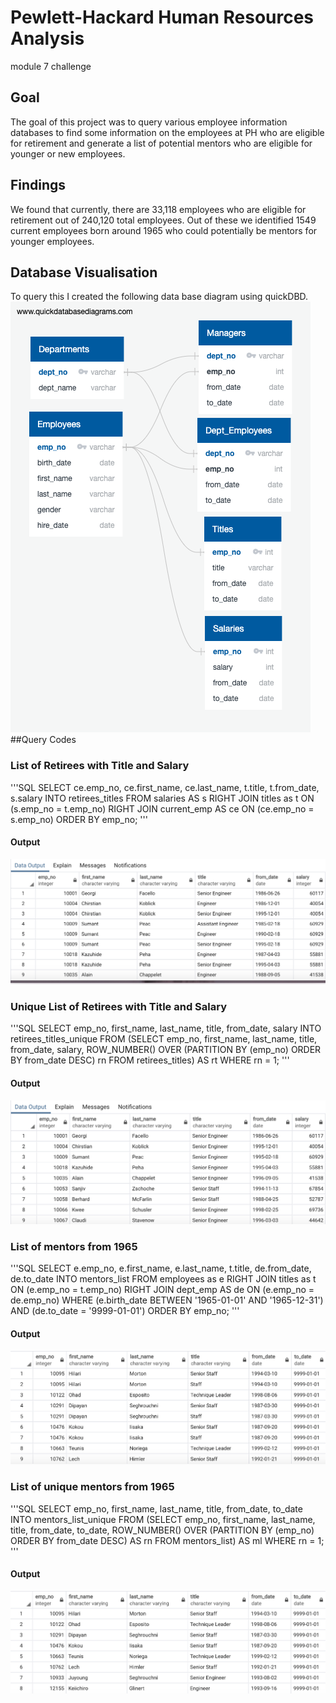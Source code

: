 # Pewlett-Hackard Human Resources Analysis
module 7 challenge
## Goal
The goal of this project was to query various employee information databases to find some information on the employees at PH who are eligible for retirement and generate a list of potential mentors who are eligible for younger or new employees.
## Findings
We found that currently, there are 33,118 employees who are eligible for retirement out of 240,120 total employees. Out of these we identified 1549 current employees born around 1965 who could potentially be mentors for younger employees.
## Database Visualisation
To query this I created the following data base diagram using quickDBD.
![alt test](Pictures/EmployeeDB.png)
##Query Codes
### List of Retirees with Title and Salary
'''SQL
SELECT ce.emp_no, ce.first_name, ce.last_name, t.title, t.from_date, s.salary
INTO retirees_titles
FROM salaries AS s
RIGHT JOIN titles as t
ON (s.emp_no = t.emp_no)
RIGHT JOIN current_emp AS ce
ON (ce.emp_no = s.emp_no)
ORDER BY emp_no;
'''
#### Output
![retirees](Pictures/retirees_titles.png)
### Unique List of Retirees with Title and Salary
'''SQL
SELECT emp_no, first_name, last_name, title, from_date, salary
INTO retirees_titles_unique
FROM (SELECT emp_no, first_name, last_name, title,
	from_date, salary, ROW_NUMBER() OVER (PARTITION BY (emp_no) ORDER BY from_date DESC) rn
	 FROM retirees_titles) AS rt
	 WHERE rn = 1;
'''
#### Output
![retirees unique](Pictures/retirees_titles_unique.png)
### List of mentors from 1965
'''SQL
SELECT e.emp_no, e.first_name, e.last_name, t.title, de.from_date, de.to_date
INTO mentors_list
FROM employees as e
RIGHT JOIN titles as t
ON (e.emp_no = t.emp_no)
RIGHT JOIN dept_emp AS de
ON (e.emp_no = de.emp_no)
WHERE (e.birth_date BETWEEN '1965-01-01' AND '1965-12-31')
AND (de.to_date = '9999-01-01')
ORDER BY emp_no;
'''
#### Output
![mentors](Pictures/mentors_list.png)
### List of unique mentors from 1965
'''SQL
SELECT emp_no, first_name, last_name, title, from_date, to_date
INTO mentors_list_unique
FROM (SELECT emp_no, first_name, last_name, title,
	from_date, to_date, ROW_NUMBER() OVER (PARTITION BY (emp_no) ORDER BY from_date DESC) AS rn
	 FROM mentors_list) AS ml
	 WHERE rn = 1;
'''
#### Output
![mentors unique](Pictures/mentors_list_unique.png)